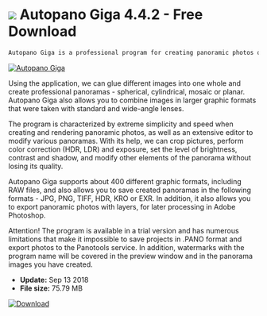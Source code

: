 # ![](https://cdn.softexe.net/static/icon/a/autopano-giga-9828.jpg) Autopano Giga 4.4.2 - Free Download

```sh
Autopano Giga is a professional program for creating panoramic photos on your computer.
```
[![Autopano Giga](https://gallery.dpcdn.pl/imgc/Tools/9423/g_-_420x350_1.5_-_x20150402154825_0.png)](https://softexe.net/win/multimedia/graphics-design/autopano-giga:ahbh.html)

Using the application, we can glue different images into one whole and create professional panoramas - spherical, cylindrical, mosaic or planar. Autopano Giga also allows you to combine images in larger graphic formats that were taken with standard and wide-angle lenses. 
 
 
 The program is characterized by extreme simplicity and speed when creating and rendering panoramic photos, as well as an extensive editor to modify various panoramas. With its help, we can crop pictures, perform color correction (HDR, LDR) and exposure, set the level of brightness, contrast and shadow, and modify other elements of the panorama without losing its quality. 
 
 
 Autopano Giga supports about 400 different graphic formats, including RAW files, and also allows you to save created panoramas in the following formats - JPG, PNG, TIFF, HDR, KRO or EXR. In addition, it also allows you to export panoramic photos with layers, for later processing in Adobe Photoshop. 
 
 Attention!
 The program is available in a trial version and has numerous limitations that make it impossible to save projects in .PANO format and export photos to the Panotools service. In addition, watermarks with the program name will be covered in the preview window and in the panorama images you have created.


- **Update:** Sep 13 2018
- **File size:** 75.79 MB

[![Download](https://cdn.softexe.net/static/img/download.png)](https://softexe.net/win/multimedia/graphics-design/autopano-giga:ahbh.html)

